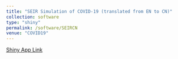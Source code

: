 ```yaml
---
title: "SEIR Simulation of COVID-19 (translated from EN to CN)"
collection: software
type: "shiny"
permalink: /software/SEIRCN
venue: "COVID19"
---
```


[Shiny App Link](https://yunyishen.shinyapps.io/seir_covid19-chn/)
